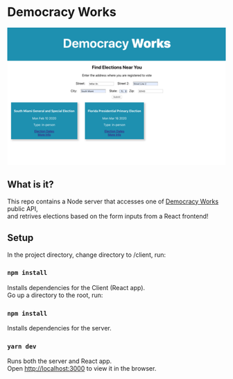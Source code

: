 # Democracy Works 
![Democracy Works](/App_ScreenShot.png)
## What is it?

This repo contains a Node server that accesses one of [Democracy Works](https://www.democracy.works) public API,<br />
and retrives elections based on the form inputs from a React frontend!

## Setup

In the project directory, change directory to /client, run:

### `npm install`

Installs dependencies for the Client (React app).<br />
Go up a directory to the root, run:

### `npm install`

Installs dependencies for the server.

### `yarn dev`

Runs both the server and React app.<br />
Open [http://localhost:3000](http://localhost:3000) to view it in the browser.

